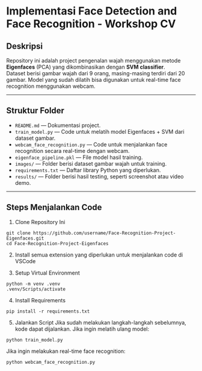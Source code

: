 # Implementasi Face Detection and Face Recognition - Workshop CV

## Deskripsi
Repository ini adalah project pengenalan wajah menggunakan metode **Eigenfaces** (PCA) yang dikombinasikan dengan **SVM classifier**.  
Dataset berisi gambar wajah dari 9 orang, masing-masing terdiri dari 20 gambar. Model yang sudah dilatih bisa digunakan untuk real-time face recognition menggunakan webcam.

---

## Struktur Folder
- `README.md` — Dokumentasi project.
- `train_model.py` — Code untuk melatih model Eigenfaces + SVM dari dataset gambar.
- `webcam_face_recognition.py` — Code untuk menjalankan face recognition secara real-time dengan webcam.
- `eigenface_pipeline.pkl` — File model hasil training.
- `images/` — Folder berisi dataset gambar wajah untuk training.
- `requirements.txt` — Daftar library Python yang diperlukan.
- `results/` — Folder berisi hasil testing, seperti screenshot atau video demo.
  
---

## Steps Menjalankan Code

1. Clone Repository Ini

```
git clone https://github.com/username/Face-Recognition-Project-Eigenfaces.git
cd Face-Recognition-Project-Eigenfaces
```
2. Install semua extension yang diperlukan untuk menjalankan code di VSCode
   
3. Setup Virtual Environment
```
python -m venv .venv
.venv/Scripts/activate
```
4. Install Requirements
```
pip install -r requirements.txt
```
5. Jalankan Script
Jika sudah melakukan langkah-langkah sebelumnya, kode dapat dijalankan. Jika ingin melatih ulang model:
```
python train_model.py

```

Jika ingin melakukan real-time face recognition:
```
python webcam_face_recognition.py

```

